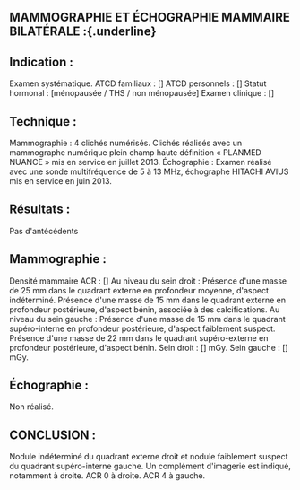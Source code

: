 ## MAMMOGRAPHIE ET ÉCHOGRAPHIE MAMMAIRE BILATÉRALE :{.underline}

## Indication :
Examen systématique.
ATCD familiaux : [\]
ATCD personnels : [\]
Statut hormonal : [ménopausée / THS / non ménopausée]
Examen clinique : [\]

## Technique :
Mammographie : 4 clichés numérisés. Clichés réalisés avec un mammographe numérique plein champ haute définition « PLANMED NUANCE » mis en service en juillet 2013.
Échographie : Examen réalisé avec une sonde multifréquence de 5 à 13 MHz, échographe HITACHI AVIUS mis en service en juin 2013.

## Résultats :
Pas d'antécédents

## Mammographie :
Densité mammaire ACR : [\]
Au niveau du sein droit :
Présence d'une masse de 25 mm dans le quadrant externe en profondeur moyenne, d'aspect indéterminé.
Présence d'une masse de 15 mm dans le quadrant externe en profondeur postérieure, d'aspect bénin, associée à des calcifications.
Au niveau du sein gauche :
Présence d'une masse de 15 mm dans le quadrant supéro-interne en profondeur postérieure, d'aspect faiblement suspect.
Présence d'une masse de 22 mm dans le quadrant supéro-externe en profondeur postérieure, d'aspect bénin.
Sein droit : [\] mGy. Sein gauche : [\] mGy.

## Échographie :
Non réalisé.

## CONCLUSION :
Nodule indéterminé du quadrant externe droit et nodule faiblement suspect du quadrant supéro-interne gauche. Un complément d'imagerie est indiqué, notamment à droite.
ACR 0 à droite.
ACR 4 à gauche.
